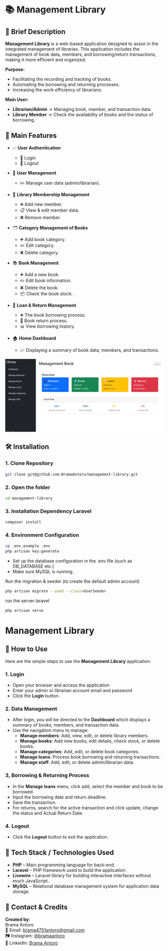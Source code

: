 # 📚 Management Library

## 📌 Brief Description

**Management Library** is a web-based application designed to assist in the integrated management of libraries. This application includes the management of book data, members, and borrowing/return transactions, making it more efficient and organized.

**Purpose:**
- Facilitating the recording and tracking of books.
- Automating the borrowing and returning processes.
- Increasing the work efficiency of librarians.

**Main User:**
- **Librarian/Admin** → Managing book, member, and transaction data.
- **Library Member** → Check the availability of books and the status of borrowing.

## 🚀 Main Features

- ✅ **User Authentication**
  - 🔑 Login
  - 🚪 Logout

- 👥 **User Management**
  - ✏️ Manage user data (admin/librarian).

- 🧾 **Library Membership Management**
  - ➕ Add new member.
  - 📋 View & edit member data.
  - ❌ Remove member.

- 🗂 **Category Management of Books**
  - ➕ Add book category.
  - ✏️ Edit category.
  - ❌ Delete category.

- 📚 **Book Management**
  - ➕ Add a new book.
  - ✏️ Edit book information.
  - ❌ Delete the book.
  - 📦 Check the book stock.

- 🔄 **Loan & Return Management**
  - ➕ The book borrowing process.
  - 🔄 Book return process.
  - 📊 View borrowing history.

- 🏠 **Home Dashboard**
  - 📈 Displaying a summary of book data, members, and transactions.

![Demo](public/img/demo.png)

## 🛠 Installation

### 1️. Clone Repository
```bash
git clone git@github.com:BramaAntoro/management-library.git
```
### 2. Open the folder
``` bash
cd management-library
```

### 3. Installation Dependency Laravel
```bash
composer install
```

### 4. Environment Configuration
```bash
cp .env.example .env
php artisan key:generate
```
- Set up the database configuration in the .env file (such as DB_DATABASE etc.)
- Make sure MySQL is running.

Run the migration & seeder (to create the default admin account)
```bash
php artisan migrate --seed --class=UserSeeder
```

run the server laravel
``` bash
php artisan serve
```

# Management Library

## 📖 How to Use

Here are the simple steps to use the **Management Library** application:

### 1️. Login
- Open your browser and access the application
- Enter your admin or librarian account email and password
- Click the **Login** button.

### 2️. Data Management
- After login, you will be directed to the **Dashboard** which displays a summary of books, members, and transaction data.
- Use the navigation menu to manage:
  - **Manage members**: Add, view, edit, or delete library members.
  - **Manage books**: Add new books, edit details, check stock, or delete books.
  - **Manage categories**: Add, edit, or delete book categories.
  - **Manage loans**: Process book borrowing and returning transactions.
  - **Manage staff**: Add, edit, or delete admin/librarian data.

### 3️, Borrowing & Returning Process
- In the **Manage loans** menu, click add, select the member and book to be borrowed.
- Input the borrowing date and return deadline.
- Save the transaction.
- For returns, search for the active transaction and click update, change the status and Actual Return Date.

### 4️. Logout
- Click the **Logout** button to exit the application.

## 🧩 Tech Stack / Technologies Used

- **PHP** – Main programming language for back-end.
- **Laravel** – PHP framework used to build the application.
- **Livewire** – Laravel library for building interactive interfaces without much JavaScript.
- **MySQL** – Relational database management system for application data storage.

## 👤 Contact & Credits

**Created by:**  
Brama Antoro  
📧 Email: brama4751antoro@gmail.com  
📷 Instagram: [@bramaantoro](https://www.instagram.com/bramaantoro/)  
💼 LinkedIn: [Brama Antoro](https://www.linkedin.com/in/brama-antoro-11b11a29a/)